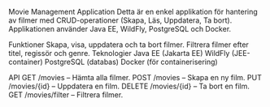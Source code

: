 Movie Management Application
Detta är en enkel applikation för hantering av filmer med CRUD-operationer (Skapa, Läs, Uppdatera, Ta bort). Applikationen använder Java EE, WildFly, PostgreSQL och Docker.

Funktioner
Skapa, visa, uppdatera och ta bort filmer.
Filtrera filmer efter titel, regissör och genre.
Teknologier
Java EE (Jakarta EE)
WildFly (JEE-container)
PostgreSQL (databas)
Docker (för containerisering)

API
GET /movies – Hämta alla filmer.
POST /movies – Skapa en ny film.
PUT /movies/{id} – Uppdatera en film.
DELETE /movies/{id} – Ta bort en film.
GET /movies/filter – Filtrera filmer.
